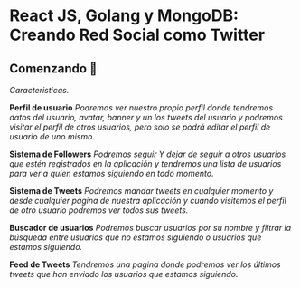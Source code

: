 # React JS, Golang y MongoDB: Creando Red Social como Twitter

## Comenzando 🚀

_Caracteristicas._

**Perfil de usuario**
_Podremos ver nuestro propio perfil donde tendremos datos del usuario, avatar, banner y un los tweets del usuario y podremos visitar el perfil de otros usuarios, pero solo se podrá editar el perfil de usuario de uno mismo._

**Sistema de Followers**
_Podremos seguir Y dejar de seguir a otros usuarios que estén registrados en la aplicación y tendremos una lista de usuarios para ver a quien estamos siguiendo en todo momento._

**Sistema de Tweets**
_Podremos mandar tweets en cualquier momento y desde cualquier página de nuestra aplicación y cuando visitemos el perfil de otro usuario podremos ver todos sus tweets._

**Buscador de usuarios**
_Podremos buscar usuarios por su nombre y filtrar la búsqueda entre usuarios que no estamos siguiendo o usuarios que estamos siguiendo._

**Feed de Tweets**
_Tendremos una pagina donde podremos ver los últimos tweets que han enviado los usuarios que estamos siguiendo._
